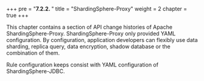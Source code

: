 +++
pre = "<b>7.2.2. </b>"
title = "ShardingSphere-Proxy"
weight = 2
chapter = true
+++

This chapter contains a section of API change histories of Apache ShardingSphere-Proxy.
ShardingSphere-Proxy only provided YAML configuration. 
By configuration, application developers can flexibly use data sharding, replica query, data encryption, shadow database or the combination of them.

Rule configuration keeps consist with YAML configuration of ShardingSphere-JDBC.

